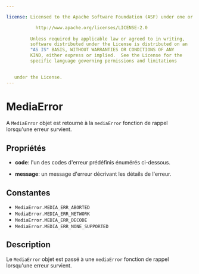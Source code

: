 ```yaml
---

license: Licensed to the Apache Software Foundation (ASF) under one or more contributor license agreements. See the NOTICE file distributed with this work for additional information regarding copyright ownership. The ASF licenses this file to you under the Apache License, Version 2.0 (the "License"); you may not use this file except in compliance with the License. You may obtain a copy of the License at

           http://www.apache.org/licenses/LICENSE-2.0
    
         Unless required by applicable law or agreed to in writing,
         software distributed under the License is distributed on an
         "AS IS" BASIS, WITHOUT WARRANTIES OR CONDITIONS OF ANY
         KIND, either express or implied.  See the License for the
         specific language governing permissions and limitations
    

   under the License.
---
```


# MediaError

A `MediaError` objet est retourné à la `mediaError` fonction de rappel lorsqu'une erreur survient.

## Propriétés

*   **code**: l'un des codes d'erreur prédéfinis énumérés ci-dessous.

*   **message**: un message d'erreur décrivant les détails de l'erreur.

## Constantes

*   `MediaError.MEDIA_ERR_ABORTED`
*   `MediaError.MEDIA_ERR_NETWORK`
*   `MediaError.MEDIA_ERR_DECODE`
*   `MediaError.MEDIA_ERR_NONE_SUPPORTED`

## Description

Le `MediaError` objet est passé à une `mediaError` fonction de rappel lorsqu'une erreur survient.